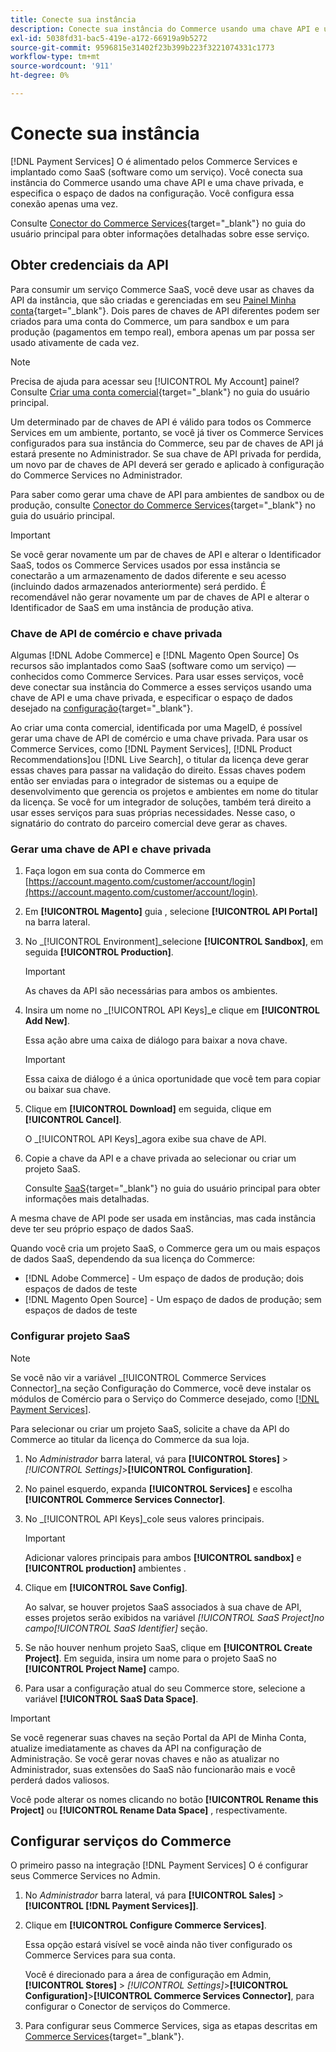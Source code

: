 ```yaml
---
title: Conecte sua instância
description: Conecte sua instância do Commerce usando uma chave API e uma chave privada, e especifique o espaço de dados na configuração.
exl-id: 5038fd31-bac5-419e-a172-66919a9b5272
source-git-commit: 9596815e31402f23b399b223f3221074331c1773
workflow-type: tm+mt
source-wordcount: '911'
ht-degree: 0%

---
```


# Conecte sua instância

[!DNL Payment Services] O é alimentado pelos Commerce Services e implantado como SaaS (software como um serviço). Você conecta sua instância do Commerce usando uma chave API e uma chave privada, e especifica o espaço de dados na configuração. Você configura essa conexão apenas uma vez.

Consulte [Conector do Commerce Services](https://docs.magento.com/user-guide/system/saas.html){target=&quot;_blank&quot;} no guia do usuário principal para obter informações detalhadas sobre esse serviço.

## Obter credenciais da API

Para consumir um serviço Commerce SaaS, você deve usar as chaves da API da instância, que são criadas e gerenciadas em seu [Painel Minha conta](https://account.magento.com/customer/account/login){target=&quot;_blank&quot;}. Dois pares de chaves de API diferentes podem ser criados para uma conta do Commerce, um para sandbox e um para produção (pagamentos em tempo real), embora apenas um par possa ser usado ativamente de cada vez.

>[!NOTE]
>
>Precisa de ajuda para acessar seu [!UICONTROL My Account] painel? Consulte [Criar uma conta comercial](https://docs.magento.com/user-guide/magento/magento-account-create.html){target=&quot;_blank&quot;} no guia do usuário principal.

Um determinado par de chaves de API é válido para todos os Commerce Services em um ambiente, portanto, se você já tiver os Commerce Services configurados para sua instância do Commerce, seu par de chaves de API já estará presente no Administrador. Se sua chave de API privada for perdida, um novo par de chaves de API deverá ser gerado e aplicado à configuração do Commerce Services no Administrador.

Para saber como gerar uma chave de API para ambientes de sandbox ou de produção, consulte [Conector do Commerce Services](https://docs.magento.com/user-guide/system/saas.html){target=&quot;_blank&quot;} no guia do usuário principal.

>[!IMPORTANT]
>
>Se você gerar novamente um par de chaves de API e alterar o Identificador SaaS, todos os Commerce Services usados por essa instância se conectarão a um armazenamento de dados diferente e seu acesso (incluindo dados armazenados anteriormente) será perdido. É recomendável não gerar novamente um par de chaves de API e alterar o Identificador de SaaS em uma instância de produção ativa.

### Chave de API de comércio e chave privada

Algumas [!DNL Adobe Commerce] e [!DNL Magento Open Source] Os recursos são implantados como SaaS (software como um serviço) — conhecidos como Commerce Services. Para usar esses serviços, você deve conectar sua instância do Commerce a esses serviços usando uma chave de API e uma chave privada, e especificar o espaço de dados desejado na [configuração](https://docs.magento.com/user-guide/configuration/services/saas.html){target=&quot;_blank&quot;}.

Ao criar uma conta comercial, identificada por uma MageID, é possível gerar uma chave de API de comércio e uma chave privada. Para usar os Commerce Services, como [!DNL Payment Services], [!DNL Product Recommendations]ou [!DNL Live Search], o titular da licença deve gerar essas chaves para passar na validação do direito. Essas chaves podem então ser enviadas para o integrador de sistemas ou a equipe de desenvolvimento que gerencia os projetos e ambientes em nome do titular da licença. Se você for um integrador de soluções, também terá direito a usar esses serviços para suas próprias necessidades. Nesse caso, o signatário do contrato do parceiro comercial deve gerar as chaves.

### Gerar uma chave de API e chave privada

1. Faça logon em sua conta do Commerce em [https://account.magento.com/customer/account/login](https://account.magento.com/customer/account/login).
1. Em **[!UICONTROL Magento]** guia , selecione **[!UICONTROL API Portal]** na barra lateral.
1. No _[!UICONTROL Environment]_selecione **[!UICONTROL Sandbox]**, em seguida **[!UICONTROL Production]**.

   >[!IMPORTANT]
   >
   >As chaves da API são necessárias para ambos os ambientes.

1. Insira um nome no _[!UICONTROL API Keys]_e clique em **[!UICONTROL Add New]**.

   Essa ação abre uma caixa de diálogo para baixar a nova chave.

   >[!IMPORTANT]
   >
   >Essa caixa de diálogo é a única oportunidade que você tem para copiar ou baixar sua chave.

1. Clique em **[!UICONTROL Download]** em seguida, clique em **[!UICONTROL Cancel]**.

   O _[!UICONTROL API Keys]_agora exibe sua chave de API.

1. Copie a chave da API e a chave privada ao selecionar ou criar um projeto SaaS.

   Consulte [SaaS](https://docs.magento.com/user-guide/system/saas.html){target=&quot;_blank&quot;} no guia do usuário principal para obter informações mais detalhadas.

A mesma chave de API pode ser usada em instâncias, mas cada instância deve ter seu próprio espaço de dados SaaS.

Quando você cria um projeto SaaS, o Commerce gera um ou mais espaços de dados SaaS, dependendo da sua licença do Commerce:

* [!DNL Adobe Commerce] - Um espaço de dados de produção; dois espaços de dados de teste
* [!DNL Magento Open Source] - Um espaço de dados de produção; sem espaços de dados de teste

### Configurar projeto SaaS

>[!NOTE]
>
>Se você não vir a variável _[!UICONTROL Commerce Services Connector]_na seção Configuração do Commerce, você deve instalar os módulos de Comércio para o Serviço do Commerce desejado, como [[!DNL Payment Services]](install.md).

Para selecionar ou criar um projeto SaaS, solicite a chave da API do Commerce ao titular da licença do Commerce da sua loja.

1. No _Administrador_ barra lateral, vá para **[!UICONTROL Stores]** > _[!UICONTROL Settings]_>**[!UICONTROL Configuration]**.
1. No painel esquerdo, expanda **[!UICONTROL Services]** e escolha **[!UICONTROL Commerce Services Connector]**.
1. No _[!UICONTROL API Keys]_cole seus valores principais.

   >[!IMPORTANT]
   >
   >Adicionar valores principais para ambos **[!UICONTROL sandbox]** e **[!UICONTROL production]** ambientes .

1. Clique em **[!UICONTROL Save Config]**.

   Ao salvar, se houver projetos SaaS associados à sua chave de API, esses projetos serão exibidos na variável _[!UICONTROL SaaS Project]_no campo_[!UICONTROL SaaS Identifier]_ seção.

1. Se não houver nenhum projeto SaaS, clique em **[!UICONTROL Create Project]**. Em seguida, insira um nome para o projeto SaaS no **[!UICONTROL Project Name]** campo.
1. Para usar a configuração atual do seu Commerce store, selecione a variável **[!UICONTROL SaaS Data Space]**.

>[!IMPORTANT]
>
>Se você regenerar suas chaves na seção Portal da API de Minha Conta, atualize imediatamente as chaves da API na configuração de Administração. Se você gerar novas chaves e não as atualizar no Administrador, suas extensões do SaaS não funcionarão mais e você perderá dados valiosos.

Você pode alterar os nomes clicando no botão **[!UICONTROL Rename this Project]** ou **[!UICONTROL Rename Data Space]** , respectivamente.

## Configurar serviços do Commerce

O primeiro passo na integração [!DNL Payment Services] O é configurar seus Commerce Services no Admin.

1. No _Administrador_ barra lateral, vá para **[!UICONTROL Sales]** > **[!UICONTROL [!DNL Payment Services]]**.
1. Clique em **[!UICONTROL Configure Commerce Services]**.

   Essa opção estará visível se você ainda não tiver configurado os Commerce Services para sua conta.

   Você é direcionado para a área de configuração em Admin, **[!UICONTROL Stores]** > _[!UICONTROL Settings]_>**[!UICONTROL Configuration]**>**[!UICONTROL Commerce Services Connector]**, para configurar o Conector de serviços do Commerce.

1. Para configurar seus Commerce Services, siga as etapas descritas em [Commerce Services](https://docs.magento.com/user-guide/system/saas.html#createsaasenv){target=&quot;_blank&quot;}.
